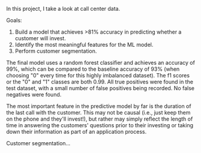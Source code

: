 In this project, I take a look at call center data.

Goals: 
1. Build a model that achieves >81% accuracy in predicting whether a customer will invest.
2. Identify the most meaningful features for the ML model.
3. Perform customer segmentation.

The final model uses a random forest classifier and achieves an accuracy of 99%, which can be compared to the baseline accuracy of 93% (when choosing "0" every time for this highly imbalanced dataset).
The f1 scores or the "0" and "1" classes are both 0.99. All true positives were found in the test dataset, with a small number of false positives being recorded. No false negatives were found.

The most important feature in the predictive model by far is the duration of the last call with the customer. This may not be causal (i.e., just keep them on the phone and they'll invest!), but rather may simply reflect the length of time in answering the customers' questions prior to their investing or taking down their information as part of an application process.

Customer segmentation...

